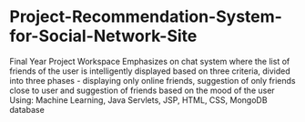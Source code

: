 # Project-Recommendation-System-for-Social-Network-Site
Final Year Project Workspace
Emphasizes on chat system where the list of friends of the user is intelligently displayed based on three criteria, divided into three phases - displaying only online friends, suggestion of only friends close to user and suggestion of friends based on the mood of the user
Using: Machine Learning, Java Servlets, JSP, HTML, CSS, MongoDB database
